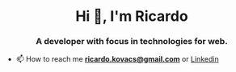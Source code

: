 <h1 align="center">Hi 👋, I'm Ricardo</h1>
<h3 align="center">A developer with focus in technologies for web.</h3>

- 📫 How to reach me **ricardo.kovacs@gmail.com** or <a href="https://linkedin.com/in/ricardo-kovacs" target="blank">Linkedin</a>

